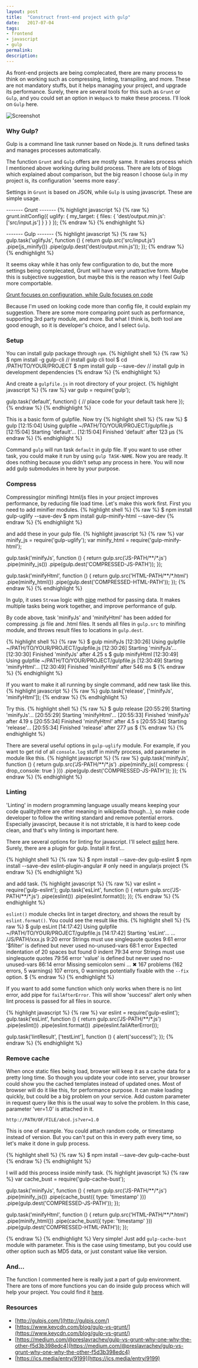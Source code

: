 ```yaml
---
layout: post
title:  "Construct front-end project with gulp"
date:   2017-07-04
tags:
- frontend
- javascript
- gulp
permalink: 
description: 
---
```


As front-end projects are being complecated, there are many process to think on working such as compressing, linting, transpiling, and more. These are not mandatory stuffs, but it helps managing your project, and upgrade its performance.
Surely, there are several tools for this such as `Grunt` or `Gulp`, and you could set an option in `Webpack` to make these process. I'll look on `Gulp` here.

![Screenshot](/assets/post_img/frontend_with_gulp/gulp_and_grunt.png)


### Why Gulp?

Gulp is a command line task runner based on Node.js. It runs defined tasks and manages processes automatically.

The function `Grunt` and `Gulp` offers are mostly same. It makes process which I mentioned above working during build process. There are lots of blogs which explained about comparison, but the big reason I choose `Gulp` in my project is, its configuration 'seems more easy'.

Settings in `Grunt` is based on JSON, while `Gulp` is using javascript. These are simple usage.

------- Grunt -------
{% highlight javascript %}
{% raw %}
grunt.initConfig({
  uglify: {
    my_target: {
      files: {
        'dest/output.min.js': ['src/input.js']
      }
    }
  }
});
{% endraw %}
{% endhighlight %}

------- Gulp -------
{% highlight javascript %}
{% raw %}
gulp.task('uglifyJs', function () {
    return gulp.src('src/input.js')
        .pipe(js_minify())
        .pipe(gulp.dest('dest/output.min.js'));
});
{% endraw %}
{% endhighlight %}

It seems okay while it has only few configuration to do, but the more settings being complecated, Grunt will have very unattractive form. Maybe this is subjective suggestion, but maybe this is the reason why I feel Gulp more comportable.

[Grunt focuses on configuration, while Gulp focuses on code](https://medium.com/@preslavrachev/gulp-vs-grunt-why-one-why-the-other-f5d3b398edc4)

Because I'm used on looking code more than config file, it could explain my suggestion.
There are some more comparing point such as performance, supporting 3rd party module, and more. But what I think is, both tool are good enough, so it is developer's choice, and I select `Gulp`.


### Setup

You can install gulp package through `npm`.
{% highlight shell %}
{% raw %}
$ npm install -g gulp-cli          // install gulp cli tool
$ cd /PATH/TO/YOUR/PROJECT
$ npm install gulp --save-dev      // install gulp in development dependencies
{% endraw %}
{% endhighlight %}

And create a `gulpfile.js` in root directory of your project.
{% highlight javascript %}
{% raw %}
var gulp = require('gulp');

gulp.task('default', function() {
  // place code for your default task here
});
{% endraw %}
{% endhighlight %}

This is a basic form of gulpfile. Now try 
{% highlight shell %}
{% raw %}
$ gulp
[12:15:04] Using gulpfile ~/PATH/TO/YOUR/PROJECT/gulpfile.js
[12:15:04] Starting 'default'...
[12:15:04] Finished 'default' after 123 μs
{% endraw %}
{% endhighlight %}

Command `gulp` will run task `default` in gulp file. If you want to use other task, you could make it run by using `gulp TASK-NAME`. 
Now you are ready. It does nothing because you didn't setup any process in here. You will now add gulp submodules in here by your purpose.


### Compress

Compressing(or minifing) html/js files in your project improves performance, by reducing file load time. Let's make this work first. First you need to add minifier modules.
{% highlight shell %}
{% raw %}
$ npm install gulp-uglify --save-dev
$ npm install gulp-minify-html --save-dev
{% endraw %}
{% endhighlight %}

and add these in your gulp file.
{% highlight javascript %}
{% raw %}
var minify_js = require('gulp-uglify');
var minify_html = require('gulp-minify-html');

gulp.task('minifyJs', function () {
    return gulp.src('JS-PATH/**/*.js')
        .pipe(minify_js())
        .pipe(gulp.dest('COMPRESSED-JS-PATH'));
});

gulp.task('minifyHtml', function () {
    return gulp.src('HTML-PATH/**/*.html')
        .pipe(minify_html())
        .pipe(gulp.dest('COMPRESSED-HTML-PATH'));
});
{% endraw %}
{% endhighlight %}

In gulp, it uses `Stream` logic with [pipe](https://nodejs.org/api/stream.html#stream_readable_pipe_destination_options) method for passing data. It makes multiple tasks being work together, and improve performance of gulp.

By code above, task 'minifyJs' and 'minifyHtml' has been added for compressing .js file and .html files. It sends all files in `gulp.src` to minifing module, and throws result files to locations in `gulp.dest`.

{% highlight shell %}
{% raw %}
$ gulp minifyJs
[12:30:26] Using gulpfile ~/PATH/TO/YOUR/PROJECT/gulpfile.js
[12:30:26] Starting 'minifyJs'...
[12:30:30] Finished 'minifyJs' after 4.25 s
$ gulp minifyHtml
[12:30:49] Using gulpfile ~/PATH/TO/YOUR/PROJECT/gulpfile.js
[12:30:49] Starting 'minifyHtml'...
[12:30:49] Finished 'minifyHtml' after 546 ms
$ 
{% endraw %}
{% endhighlight %}

If you want to make it all running by single command, add new task like this.
{% highlight javascript %}
{% raw %}
gulp.task('release', ['minifyJs', 'minifyHtml']);
{% endraw %}
{% endhighlight %}

Try this.
{% highlight shell %}
{% raw %}
$ gulp release
[20:55:29] Starting 'minifyJs'...
[20:55:29] Starting 'minifyHtml'...
[20:55:33] Finished 'minifyJs' after 4.19 s
[20:55:34] Finished 'minifyHtml' after 4.5 s
[20:55:34] Starting 'release'...
[20:55:34] Finished 'release' after 277 μs
$ 
{% endraw %}
{% endhighlight %}

There are several useful options in `gulp-uglify` module. For example, if you want to get rid of all `console.log` stuff in minify process, add parameter in module like this.
{% highlight javascript %}
{% raw %}
gulp.task('minifyJs', function () {
    return gulp.src('JS-PATH/**/*.js')
        .pipe(minify_js({
            compress: {
                drop_console: true
            }
        }))
        .pipe(gulp.dest('COMPRESSED-JS-PATH'));
});
{% endraw %}
{% endhighlight %}


### Linting

'Linting' in modern programming language usually means keeping your code quality(there are other meaning in wikipedia though...), so make code developer to follow the writing standard and remove potential errors. Especially javascirpt, because it is not strictable, it is hard to keep code clean, and that's why linting is important here.

There are several options for linting for javascript. I'll select [eslint](http://eslint.org/) here. Surely, there are a plugin for gulp. Install it first...

{% highlight shell %}
{% raw %}
$ npm install --save-dev gulp-eslint
$ npm install --save-dev eslint-plugin-angular  # only need in angularjs project
{% endraw %}
{% endhighlight %}

and add task.
{% highlight javascript %}
{% raw %}
var eslint = require('gulp-eslint');
gulp.task('esLint', function () {
    return gulp.src('JS-PATH/**/*.js')
        .pipe(eslint())
        .pipe(eslint.format());
});
{% endraw %}
{% endhighlight %}

`eslint()` module checks lint in target directory, and shows the result by `eslint.format()`. You could see the result like this.
{% highlight shell %}
{% raw %}
$ gulp esLint
[14:17:42] Using gulpfile ~/PATH/TO/YOUR/PROJECT/gulpfile.js
[14:17:42] Starting 'esLint'...
...
/JS/PATH/xxx.js
 9:20  error  Strings must use singlequote                   quotes
 9:61  error  '$filter' is defined but never used            no-unused-vars
68:1   error  Expected indentation of 20 spaces but found 0  indent
79:34  error  Strings must use singlequote                   quotes
79:56  error  'value' is defined but never used              no-unused-vars
86:14  error  Missing semicolon                              semi
...
✖ 167 problems (162 errors, 5 warnings)
  107 errors, 0 warnings potentially fixable with the `--fix` option.
$ 
{% endraw %}
{% endhighlight %}

If you want to add some function which only works when there is no lint error, add pipe for `failAfterError`. This will show 'success!' alert only when lint process is passed for all files in source.

{% highlight javascript %}
{% raw %}
var eslint = require('gulp-eslint');
gulp.task('esLint', function () {
    return gulp.src('JS-PATH/**/*.js')
        .pipe(eslint())
        .pipe(eslint.format())
        .pipe(eslint.failAfterError());

gulp.task('lintResult', ['testLint'], function () {
    alert('success!');
});
{% endraw %}
{% endhighlight %}


### Remove cache

When once static files being load, browser will keep it as a cache data for a pretty long time. So though you update your code into server, your browser could show you the cached templates instead of updated ones. Most of browser will do it like this, for performance purpose. It can make loading quickly, but could be a big problem on your service. 
Add custom parameter in request query like this is the usual way to solve the problem. In this case, parameter 'ver=1.0' is attached in it.
```
http://PATH/OF/FILE/abcd.js?ver=1.0
```
This is one of example. You could attach random code, or timestamp instead of version. But you can't put on this in every path every time, so let's make it done in gulp process.

{% highlight shell %}
{% raw %}
$ npm install --save-dev gulp-cache-bust
{% endraw %}
{% endhighlight %}

I will add this process inside minify task.
{% highlight javascript %}
{% raw %}
var cache_bust = require('gulp-cache-bust');

gulp.task('minifyJs', function () {
    return gulp.src('JS-PATH/**/*.js')
        .pipe(minify_js())
        .pipe(cache_bust({
            type: 'timestamp'
        }))
        .pipe(gulp.dest('COMPRESSED-JS-PATH'));
});

gulp.task('minifyHtml', function () {
    return gulp.src('HTML-PATH/**/*.html')
        .pipe(minify_html())
        .pipe(cache_bust({
            type: 'timestamp'
        }))
        .pipe(gulp.dest('COMPRESSED-HTML-PATH'));
});

{% endraw %}
{% endhighlight %}
Very simple! Just add `gulp-cache-bust` module with parameter. This is the case using timestamp, but you could use other option such as MD5 data, or just constant value like version.


### And...

The function I commented here is really just a part of gulp environment. There are tons of more functions you can do inside gulp process which will help your project. You could find it [here](http://gulpjs.com/plugins/).


### Resources

* [http://gulpjs.com/](http://gulpjs.com/)
* [https://www.keycdn.com/blog/gulp-vs-grunt/](https://www.keycdn.com/blog/gulp-vs-grunt/)
* [https://medium.com/@preslavrachev/gulp-vs-grunt-why-one-why-the-other-f5d3b398edc4](https://medium.com/@preslavrachev/gulp-vs-grunt-why-one-why-the-other-f5d3b398edc4)
* [https://ics.media/entry/9199](https://ics.media/entry/9199)

